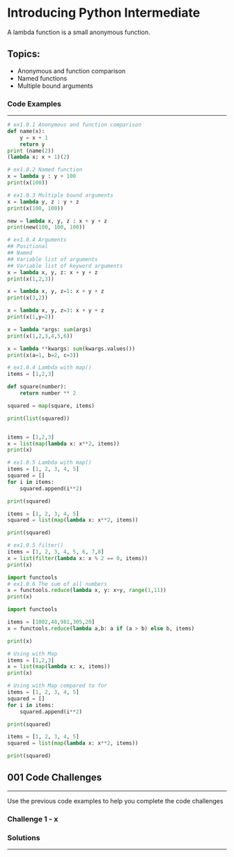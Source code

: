 # Introducing Python Intermediate
A lambda function is a small anonymous function.

## Topics:

* Anonymous and function comparison
* Named functions
* Multiple bound arguments

### Code Examples
---
```python
# ex1.0.1 Anonymous and function comparison
def name(x):
    y = x + 1
    return y
print (name(2))
(lambda x: x + 1)(2)
```
```python
# ex1.0.2 Named function
x = lambda y : y + 100
print(x(100))
```
```python
# ex1.0.3 Multiple bound arguments
x = lambda y, z : y + z
print(x(100, 100))

new = lambda x, y, z : x + y + z
print(new(100, 100, 100))
```
```python
# ex1.0.4 Arguments
## Positional
## Named
## Variable list of arguments
## Variable list of keyword arguments
x = lambda x, y, z: x + y + z
print(x(1,2,3))

x = lambda x, y, z=1: x + y + z
print(x(3,2))

x = lambda x, y, z=3: x + y + z
print(x(1,y=2))

x = lambda *args: sum(args)
print(x(1,2,3,4,5,6))

x = lambda **kwargs: sum(kwargs.values())
print(x(a=1, b=2, c=3))
```
```python 
# ex1.0.4 Lambda with map()
items = [1,2,3]

def square(number):
    return number ** 2

squared = map(square, items)

print(list(squared))


items = [1,2,3]
x = list(map(lambda x: x**2, items))
print(x)
```
```python
# ex1.0.5 Lambda with map() 
items = [1, 2, 3, 4, 5]
squared = []
for i in items:
    squared.append(i**2)

print(squared)

items = [1, 2, 3, 4, 5]
squared = list(map(lambda x: x**2, items))

print(squared)
```
```python
# ex1.0.5 filter()
items = [1, 2, 3, 4, 5, 6, 7,8]
x = list(filter(lambda x: x % 2 == 0, items))
print(x)
```
```python 
import functools
# ex1.0.6 The sum of all numbers
x = functools.reduce(lambda x, y: x+y, range(1,11))
print(x)
```
```python 
import functools

items = [1002,48,981,305,20]
x = functools.reduce(lambda a,b: a if (a > b) else b, items)

print(x)
```









```python
# Using with Map
items = [1,2,3]
x = list(map(lambda x: x, items))
print(x)
```

```python
# Using with Map compared to for
items = [1, 2, 3, 4, 5]
squared = []
for i in items:
    squared.append(i**2)

print(squared)

items = [1, 2, 3, 4, 5]
squared = list(map(lambda x: x**2, items))

print(squared)
```



## 001 Code Challenges
---
Use the previous code examples to help you complete the code challenges

### **Challenge 1 - x**


### Solutions
---

```Python
```